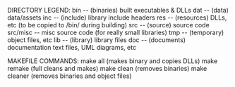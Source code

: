 DIRECTORY LEGEND:
  bin      --  (binaries)      built executables & DLLs
  dat      --  (data)          data/assets
  inc      --  (include)       library include headers
  res      --  (resources)     DLLs, etc (to be copied to /bin/ during building)
  src      --  (source)        source code
  src/misc --                  misc source code (for really small libraries)
  tmp      --  (temporary)     object files, etc
  lib      --  (library)       library files
  doc      --  (documents)     documentation text files, UML diagrams, etc

MAKEFILE COMMANDS:
    make all        (makes binary and copies DLLs)
    make remake     (full cleans and makes)
    make clean      (removes binaries)
    make cleaner    (removes binaries and object files)
